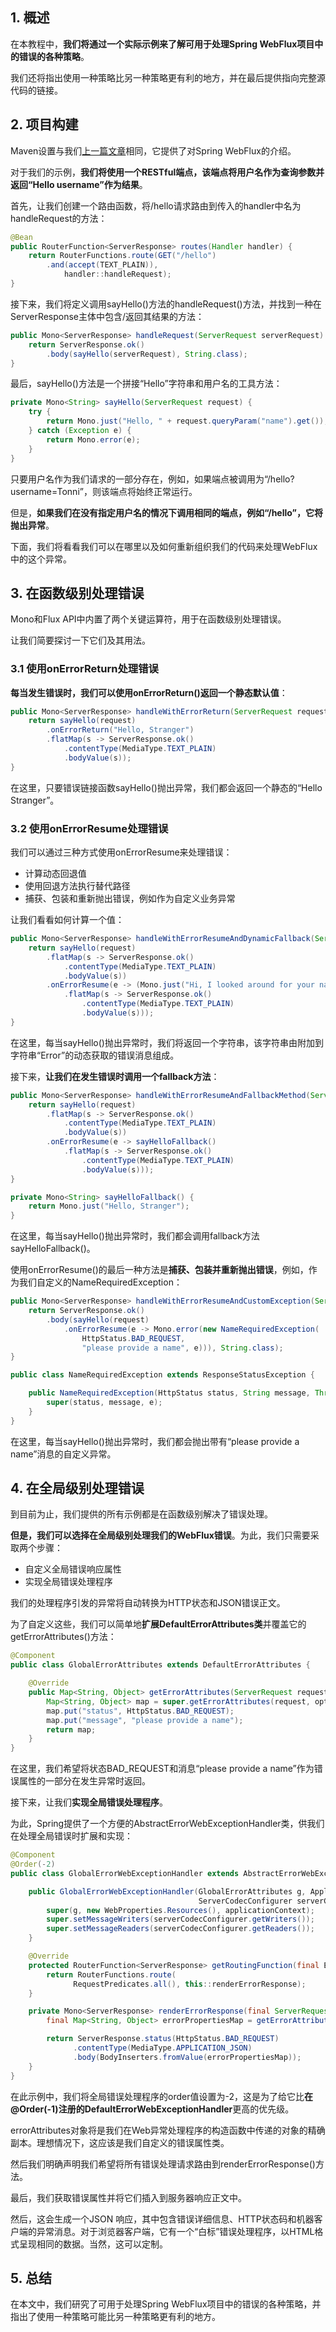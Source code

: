 ## 1. 概述

在本教程中，**我们将通过一个实际示例来了解可用于处理Spring WebFlux项目中的错误的各种策略**。

我们还将指出使用一种策略比另一种策略更有利的地方，并在最后提供指向完整源代码的链接。

## 2. 项目构建

Maven设置与我们[上一篇文章](https://www.baeldung.com/spring-webflux)相同，它提供了对Spring WebFlux的介绍。

对于我们的示例，**我们将使用一个RESTful端点，该端点将用户名作为查询参数并返回“Hello username”作为结果**。

首先，让我们创建一个路由函数，将/hello请求路由到传入的handler中名为handleRequest的方法：

```java
@Bean
public RouterFunction<ServerResponse> routes(Handler handler) {
    return RouterFunctions.route(GET("/hello")
        .and(accept(TEXT_PLAIN)), 
            handler::handleRequest);
}
```

接下来，我们将定义调用sayHello()方法的handleRequest()方法，并找到一种在ServerResponse主体中包含/返回其结果的方法：

```java
public Mono<ServerResponse> handleRequest(ServerRequest serverRequest) {
    return ServerResponse.ok()
        .body(sayHello(serverRequest), String.class);
}
```

最后，sayHello()方法是一个拼接“Hello”字符串和用户名的工具方法：

```java
private Mono<String> sayHello(ServerRequest request) {
    try {
        return Mono.just("Hello, " + request.queryParam("name").get());
    } catch (Exception e) {
        return Mono.error(e);
    }
}
```

只要用户名作为我们请求的一部分存在，例如，如果端点被调用为“/hello?username=Tonni”，则该端点将始终正常运行。

但是，**如果我们在没有指定用户名的情况下调用相同的端点，例如“/hello”，它将抛出异常**。

下面，我们将看看我们可以在哪里以及如何重新组织我们的代码来处理WebFlux中的这个异常。

## 3. 在函数级别处理错误

Mono和Flux API中内置了两个关键运算符，用于在函数级别处理错误。

让我们简要探讨一下它们及其用法。

### 3.1 使用onErrorReturn处理错误

**每当发生错误时，我们可以使用onErrorReturn()返回一个静态默认值**：

```java
public Mono<ServerResponse> handleWithErrorReturn(ServerRequest request) {
    return sayHello(request)
        .onErrorReturn("Hello, Stranger")
        .flatMap(s -> ServerResponse.ok()
            .contentType(MediaType.TEXT_PLAIN)
            .bodyValue(s));
}
```

在这里，只要错误链接函数sayHello()抛出异常，我们都会返回一个静态的“Hello Stranger”。

### 3.2 使用onErrorResume处理错误

我们可以通过三种方式使用onErrorResume来处理错误：

+ 计算动态回退值
+ 使用回退方法执行替代路径
+ 捕获、包装和重新抛出错误，例如作为自定义业务异常

让我们看看如何计算一个值：

```java
public Mono<ServerResponse> handleWithErrorResumeAndDynamicFallback(ServerRequest request) {
    return sayHello(request)
        .flatMap(s -> ServerResponse.ok()
            .contentType(MediaType.TEXT_PLAIN)
            .bodyValue(s))
        .onErrorResume(e -> (Mono.just("Hi, I looked around for your name but found: " + e.getMessage()))
            .flatMap(s -> ServerResponse.ok()
                .contentType(MediaType.TEXT_PLAIN)
                .bodyValue(s)));
}
```

在这里，每当sayHello()抛出异常时，我们将返回一个字符串，该字符串由附加到字符串“Error”的动态获取的错误消息组成。

接下来，**让我们在发生错误时调用一个fallback方法**：

```java
public Mono<ServerResponse> handleWithErrorResumeAndFallbackMethod(ServerRequest request) {
    return sayHello(request)
        .flatMap(s -> ServerResponse.ok()
            .contentType(MediaType.TEXT_PLAIN)
            .bodyValue(s))
        .onErrorResume(e -> sayHelloFallback()
            .flatMap(s -> ServerResponse.ok()
                .contentType(MediaType.TEXT_PLAIN)
                .bodyValue(s)));
}

private Mono<String> sayHelloFallback() {
    return Mono.just("Hello, Stranger");
}
```

在这里，每当sayHello()抛出异常时，我们都会调用fallback方法sayHelloFallback()。

使用onErrorResume()的最后一种方法是**捕获、包装并重新抛出错误**，例如，作为我们自定义的NameRequiredException：

```java
public Mono<ServerResponse> handleWithErrorResumeAndCustomException(ServerRequest request) {
    return ServerResponse.ok()
        .body(sayHello(request)
            .onErrorResume(e -> Mono.error(new NameRequiredException(
                HttpStatus.BAD_REQUEST,
                "please provide a name", e))), String.class);
}

public class NameRequiredException extends ResponseStatusException {

    public NameRequiredException(HttpStatus status, String message, Throwable e) {
        super(status, message, e);
    }
}
```

在这里，每当sayHello()抛出异常时，我们都会抛出带有“please provide a name”消息的自定义异常。

## 4. 在全局级别处理错误

到目前为止，我们提供的所有示例都是在函数级别解决了错误处理。

**但是，我们可以选择在全局级别处理我们的WebFlux错误**。为此，我们只需要采取两个步骤：

+ 自定义全局错误响应属性
+ 实现全局错误处理程序

我们的处理程序引发的异常将自动转换为HTTP状态和JSON错误正文。

为了自定义这些，我们可以简单地**扩展DefaultErrorAttributes类**并覆盖它的getErrorAttributes()方法：

```java
@Component
public class GlobalErrorAttributes extends DefaultErrorAttributes {

    @Override
    public Map<String, Object> getErrorAttributes(ServerRequest request, ErrorAttributeOptions options) {
        Map<String, Object> map = super.getErrorAttributes(request, options);
        map.put("status", HttpStatus.BAD_REQUEST);
        map.put("message", "please provide a name");
        return map;
    }
}
```

在这里，我们希望将状态BAD_REQUEST和消息“please provide a name”作为错误属性的一部分在发生异常时返回。

接下来，让我们**实现全局错误处理程序**。

为此，Spring提供了一个方便的AbstractErrorWebExceptionHandler类，供我们在处理全局错误时扩展和实现：

```java
@Component
@Order(-2)
public class GlobalErrorWebExceptionHandler extends AbstractErrorWebExceptionHandler {

    public GlobalErrorWebExceptionHandler(GlobalErrorAttributes g, ApplicationContext applicationContext,
                                          ServerCodecConfigurer serverCodecConfigurer) {
        super(g, new WebProperties.Resources(), applicationContext);
        super.setMessageWriters(serverCodecConfigurer.getWriters());
        super.setMessageReaders(serverCodecConfigurer.getReaders());
    }

    @Override
    protected RouterFunction<ServerResponse> getRoutingFunction(final ErrorAttributes errorAttributes) {
        return RouterFunctions.route(
              RequestPredicates.all(), this::renderErrorResponse);
    }

    private Mono<ServerResponse> renderErrorResponse(final ServerRequest request) {
        final Map<String, Object> errorPropertiesMap = getErrorAttributes(request, ErrorAttributeOptions.defaults());

        return ServerResponse.status(HttpStatus.BAD_REQUEST)
              .contentType(MediaType.APPLICATION_JSON)
              .body(BodyInserters.fromValue(errorPropertiesMap));
    }
}
```

在此示例中，我们将全局错误处理程序的order值设置为-2，这是为了给它比**在@Order(-1)注册的DefaultErrorWebExceptionHandler**更高的优先级。

errorAttributes对象将是我们在Web异常处理程序的构造函数中传递的对象的精确副本。理想情况下，这应该是我们自定义的错误属性类。

然后我们明确声明我们希望将所有错误处理请求路由到renderErrorResponse()方法。

最后，我们获取错误属性并将它们插入到服务器响应正文中。

然后，这会生成一个JSON 响应，其中包含错误详细信息、HTTP状态码和机器客户端的异常消息。对于浏览器客户端，它有一个“白标”错误处理程序，以HTML格式呈现相同的数据。当然，这可以定制。

## 5. 总结

在本文中，我们研究了可用于处理Spring WebFlux项目中的错误的各种策略，并指出了使用一种策略可能比另一种策略更有利的地方。